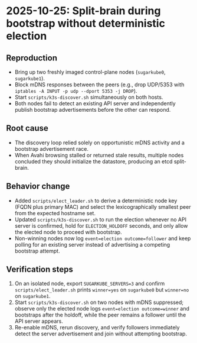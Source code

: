 # 2025-10-25: Split-brain during bootstrap without deterministic election

## Reproduction
- Bring up two freshly imaged control-plane nodes (`sugarkube0`, `sugarkube1`).
- Block mDNS responses between the peers (e.g., drop UDP/5353 with `iptables -A INPUT -p udp --dport 5353 -j DROP`).
- Start `scripts/k3s-discover.sh` simultaneously on both hosts.
- Both nodes fail to detect an existing API server and independently publish bootstrap advertisements before the other can respond.

## Root cause
- The discovery loop relied solely on opportunistic mDNS activity and a bootstrap advertisement race.
- When Avahi browsing stalled or returned stale results, multiple nodes concluded they should initialize the datastore, producing an etcd split-brain.

## Behavior change
- Added `scripts/elect_leader.sh` to derive a deterministic node key (FQDN plus primary MAC) and select the lexicographically smallest peer from the expected hostname set.
- Updated `scripts/k3s-discover.sh` to run the election whenever no API server is confirmed, hold for `ELECTION_HOLDOFF` seconds, and only allow the elected node to proceed with bootstrap.
- Non-winning nodes now log `event=election outcome=follower` and keep polling for an existing server instead of advertising a competing bootstrap attempt.

## Verification steps
1. On an isolated node, export `SUGARKUBE_SERVERS=3` and confirm `scripts/elect_leader.sh` prints `winner=yes` on `sugarkube0` but `winner=no` on `sugarkube1`.
2. Start `scripts/k3s-discover.sh` on two nodes with mDNS suppressed; observe only the elected node logs `event=election outcome=winner` and bootstraps after the holdoff, while the peer remains a follower until the API server appears.
3. Re-enable mDNS, rerun discovery, and verify followers immediately detect the server advertisement and join without attempting bootstrap.
